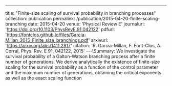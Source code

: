 ---
title: "Finite-size scaling of survival probability in branching processes"
collection: publication
permalink: /publication/2015-04-20-finite-scaling-branching
date: 2015-04-20
venue: 'Physical Review E'
journalurl: 'https://doi.org/10.1103/PhysRevE.91.042122'
pdfurl: 'https://fontclos.github.io/files/Garcia-Millan_2015_Finite_size_branchings.pdf'
arxivurl: 'https://arxiv.org/abs/1411.2817'
citation: 'R. Garcia-Millan, F. Font-Clos, A. Corral, Phys. Rev. E 91, 042122, 2015'
---\Summary: We investigate the survival probability of a Galton-Watson branching process after a finite number of generations. We derive analytically the existence of finite-size scaling for the survival probability as a function of the control parameter and the maximum number of generations, obtaining the critical exponents as well as the exact scaling function

